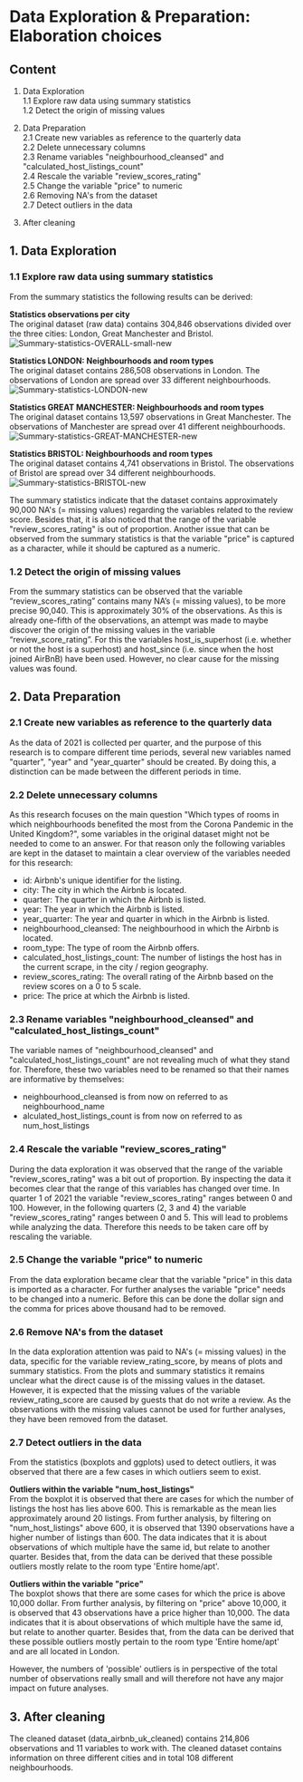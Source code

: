 # Data Exploration & Preparation: Elaboration choices 
## Content 
1. Data Exploration  
1.1 Explore raw data using summary statistics  
1.2 Detect the origin of missing values   

2. Data Preparation  
2.1 Create new variables as reference to the quarterly data  
2.2 Delete unnecessary columns  
2.3 Rename variables "neighbourhood_cleansed" and "calculated_host_listings_count"  
2.4 Rescale the variable "review_scores_rating"  
2.5 Change the variable "price" to numeric  
2.6 Removing NA's from the dataset  
2.7 Detect outliers in the data  

3. After cleaning

## 1. Data Exploration
### 1.1 Explore raw data using summary statistics
From the summary statistics the following results can be derived:  

**Statistics observations per city**  
The original dataset (raw data) contains 304,846 observations divided over the three cities: London, Great Manchester and Bristol. 
![Summary-statistics-OVERALL-small-new](https://user-images.githubusercontent.com/89737678/157851982-28924d72-e02f-4203-a201-834337a718ec.PNG)  

**Statistics LONDON: Neighbourhoods and room types**  
The original dataset contains 286,508 observations in London. The observations of London are spread over 33 different neighbourhoods. 
![Summary-statistics-LONDON-new](https://user-images.githubusercontent.com/89737678/157851980-6b6d0906-5875-4720-9529-bb98b7ebd294.PNG)  

**Statistics GREAT MANCHESTER: Neighbourhoods and room types**  
The original dataset contains 13,597 observations in Great Manchester. The observations of Manchester are spread over 41 different neighbourhoods. 
![Summary-statistics-GREAT-MANCHESTER-new](https://user-images.githubusercontent.com/89737678/157851979-fdf7e165-e833-47f3-ab5e-eff2c4a5b229.PNG)  

**Statistics BRISTOL: Neighbourhoods and room types**  
The original dataset contains 4,741 observations in Bristol. The observations of Bristol are spread over 34 different neighbourhoods. 
![Summary-statistics-BRISTOL-new](https://user-images.githubusercontent.com/89737678/157851971-8a44ef13-51fc-45a5-a6ef-174a070f7734.PNG)

The summary statistics indicate that the dataset contains approximately 90,000 NA's (= missing values) regarding the variables related to the review score. Besides that, it is also noticed that the range of the variable "review_scores_rating" is out of proportion. Another issue that can be observed from the summary statistics is that the variable "price" is captured as a character, while it should be captured as a numeric. 

### 1.2 Detect the origin of missing values
From the summary statistics can be observed that the variable “review_scores_rating” contains many NA’s (= missing values), to be more precise 90,040. This is approximately 30% of the observations. As this is already one-fifth of the observations, an attempt was made to maybe discover the origin of the missing values in the variable “review_score_rating”. For this the variables host_is_superhost (i.e. whether or not the host is a superhost) and host_since (i.e. since when the host joined AirBnB) have been used. However, no clear cause for the missing values was found. 


## 2. Data Preparation
### 2.1 Create new variables as reference to the quarterly data
As the data of 2021 is collected per quarter, and the purpose of this research is to compare different time periods, several new variables named "quarter", "year" and "year_quarter" should be created. By doing this, a distinction can be made between the different periods in time. 

### 2.2 Delete unnecessary columns
As this research focuses on the main question "Which types of rooms in which neighbourhoods benefited the most from the Corona Pandemic in the United Kingdom?", some variables in the original dataset might not be needed to come to an answer. For that reason only the following variables are kept in the dataset to maintain a clear overview of the variables needed for this research:
* id: Airbnb's unique identifier for the listing.
* city: The city in which the Airbnb is located. 
* quarter: The quarter in which the Airbnb is listed.
* year: The year in which the Airbnb is listed. 
* year_quarter: The year and quarter in which in the Airbnb is listed.  
* neighbourhood_cleansed: The neighbourhood in which the Airbnb is located. 
* room_type: The type of room the Airbnb offers. 
* calculated_host_listings_count: The number of listings the host has in the current scrape, in the city / region geography. 
* review_scores_rating: The overall rating of the Airbnb based on the review scores on a 0 to 5 scale.
* price: The price at which the Airbnb is listed.

### 2.3 Rename variables "neighbourhood_cleansed" and "calculated_host_listings_count"
The variable names of "neighbourhood_cleansed" and "calculated_host_listings_count" are not revealing much of what they stand for. Therefore, these two variables need to be renamed so that their names are informative by themselves:
* neighbourhood_cleansed is from now on referred to as neighbourhood_name
* alculated_host_listings_count is from now on referred to as num_host_listings

### 2.4 Rescale the variable "review_scores_rating"
During the data exploration it was observed that the range of the variable "review_scores_rating" was a bit out of proportion. By inspecting the data it becomes clear that the range of this variables has changed over time. In quarter 1 of 2021 the variable "review_scores_rating" ranges between 0 and 100. However, in the following quarters (2, 3 and 4) the variable "review_scores_rating" ranges between 0 and 5. This will lead to problems while analyzing the data. Therefore this needs to be taken care off by rescaling the variable.

### 2.5 Change the variable "price" to numeric
From the data exploration became clear that the variable "price" in this data is imported as a character. For further analyses the variable "price" needs to be changed into a numeric. Before this can be done the dollar sign and the comma for prices above thousand had to be removed. 

### 2.6 Remove NA's from the dataset
In the data exploration attention was paid to NA's (= missing values) in the data, specific for the variable review_rating_score, by means of plots and summary statistics. From the plots and summary statistics it remains unclear what the direct cause is of the missing values in the dataset. However, it is expected that the missing values of the variable review_rating_score are caused by guests that do not write a review. As the observations with the missing values cannot be used for further analyses, they have been removed from the dataset.  

### 2.7 Detect outliers in the data
From the statistics (boxplots and ggplots) used to detect outliers, it was observed that there are a few cases in which outliers seem to exist.

**Outliers within the variable "num_host_listings"**  
From the boxplot it is observed that there are cases for which the number of listings the host has lies above 600. This is remarkable as the mean lies approximately around 20 listings. From further analysis, by filtering on "num_host_listings" above 600, it is observed that 1390 observations have a higher number of listings than 600. The data indicates that it is about observations of which multiple have the same id, but relate to another quarter. Besides that, from the data can be derived that these possible outliers mostly relate to the room type 'Entire home/apt'.  

**Outliers within the variable "price"**  
The boxplot shows that there are some cases for which the price is above 10,000 dollar. From further analysis, by filtering on "price" above 10,000, it is observed that 43 observations have a price higher than 10,000. The data indicates that it is about observations of which multiple have the same id, but relate to another quarter. Besides that, from the data can be derived that these possible outliers mostly pertain to the room type 'Entire home/apt' and are all located in London.  

However, the numbers of 'possible' outliers is in perspective of the total number of observations really small and will therefore not have any major impact on future analyses. 


## 3. After cleaning
The cleaned dataset (data_airbnb_uk_cleaned) contains 214,806 observations and 11 variables to work with. The cleaned dataset contains information on three different cities and in total 108 different neighbourhoods.
